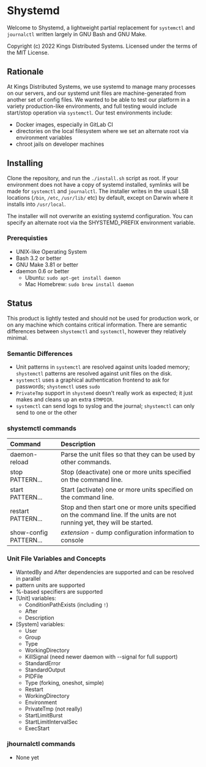 # Shystemd
 
Welcome to Shystemd, a lightweight partial replacement for `systemctl` and `journalctl` written largely in GNU Bash and GNU Make.

Copyright (c) 2022 Kings Distributed Systems.
Licensed under the terms of the MIT License.

## Rationale
At Kings Distributed Systems, we use systemd to manage many processes on our servers, and our systemd unit files are machine-generated from another set of config files. We wanted to be able to test our platform in a variety production-like environments, and full testing would include start/stop operation via `systemctl`. Our test environments include:
 - Docker images, especially in GitLab CI
 - directories on the local filesystem where we set an alternate root via environment variables
 - chroot jails on developer machines

## Installing
Clone the repository, and run the `./install.sh` script as root. If your environment does not have a copy of systemd installed, symlinks will be made for `systemctl` and `journalctl`.  The installer writes in the usual LSB locations (`/bin`, `/etc`, `/usr/lib/` etc) by default, except on Darwin where it installs into `/usr/local`.

The installer will not overwrite an existing systemd configuration. You can specify an alternate root via the SHYSTEMD_PREFIX environment variable.

### Prerequisties
- UNIX-like Operating System
- Bash 3.2 or better
- GNU Make 3.81 or better
- daemon 0.6 or better
	- Ubuntu: `sudo apt-get install daemon`
	- Mac Homebrew: `sudo brew install daemon` 

## Status
This product is lightly tested and should not be used for production work, or on any machine which contains critical information. There are semantic differences between `shystemctl` and `systemctl`, however they relatively minimal.

### Semantic Differences
- Unit patterns in `systemctl` are resolved against units loaded memory; `shystemctl` patterns are resolved against unit files on the disk.
- `systemctl` uses a graphical authentication frontend to ask for passwords; `shystemctl` uses `sudo`
- `PrivateTmp` support in `shystemd` doesn't really work as expected; it just makes and cleans up an extra `$TMPDIR`.
- `systemctl` can send logs to syslog and the journal; `shystemctl` can only send to one or the other

### shystemctl commands
Command                | Description
|:---------------------|:-------------
daemon-reload          | Parse the unit files so that they can be used by other commands.
stop PATTERN...        | Stop (deactivate) one or more units specified on the command line.
start PATTERN...       | Start (activate) one or more units specified on the command line.
restart PATTERN...     | Stop and then start one or more units specified on the command line. If the units are not running yet, they will be started.
show-config PATTERN... | *extension* - dump configuration information to console

### Unit File Variables and Concepts
- WantedBy and After dependencies are supported and can be resolved in parallel
- pattern units are supported
- %-based specifiers are supported
- [Unit] variables:
	- ConditionPathExists (including `!`)
	- After
	- Description
- [System] variables:
	- User
	- Group
	- Type
	- WorkingDirectory
	- KillSignal (need newer daemon with --signal for full support)
	- StandardError
	- StandardOutput
	- PIDFile
	- Type (forking, oneshot, simple)
	- Restart
	- WorkingDirectory
	- Environment
	- PrivateTmp (not really)
	- StartLimitBurst
	- StartLimitIntervalSec
	- ExecStart

### jhournalctl commands
- None yet

